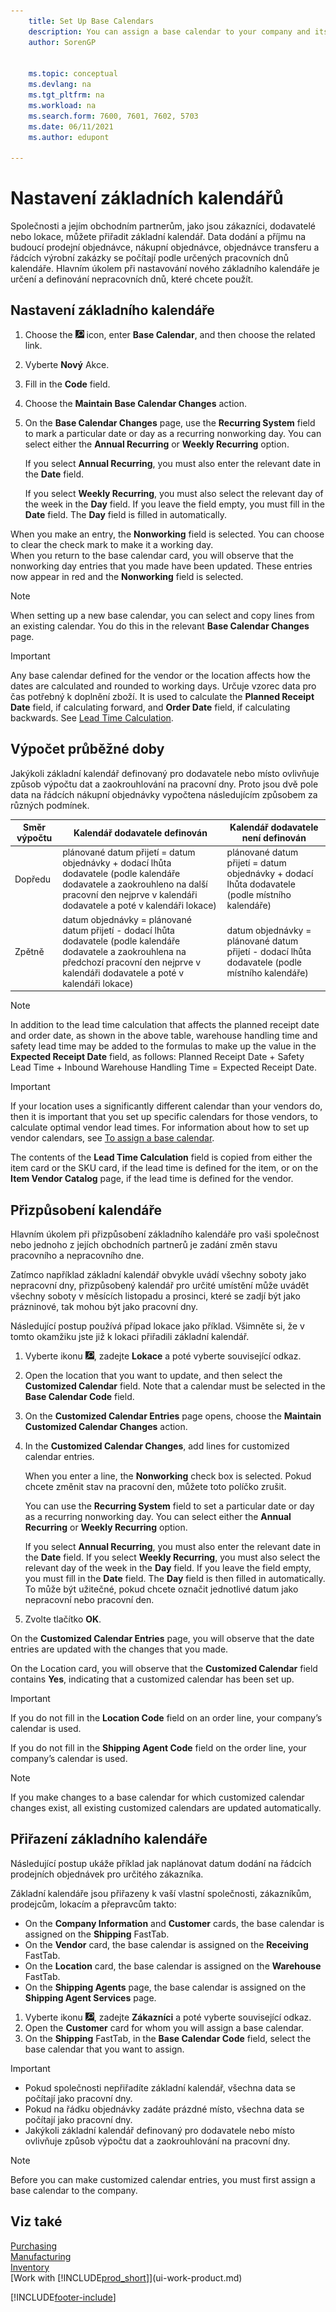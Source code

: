 ```yaml
---
    title: Set Up Base Calendars
    description: You can assign a base calendar to your company and its business partners, to calculate delivery and receipt dates according to the specified working days.
    author: SorenGP


    ms.topic: conceptual
    ms.devlang: na
    ms.tgt_pltfrm: na
    ms.workload: na
    ms.search.form: 7600, 7601, 7602, 5703
    ms.date: 06/11/2021
    ms.author: edupont

---
```

# Nastavení základních kalendářů

Společnosti a jejím obchodním partnerům, jako jsou zákazníci, dodavatelé nebo lokace, můžete přiřadit základní kalendář. Data dodání a příjmu na budoucí prodejní objednávce, nákupní objednávce, objednávce transferu a řádcích výrobní zakázky se počítají podle určených pracovních dnů kalendáře. Hlavním úkolem při nastavování nového základního kalendáře je určení a definování nepracovních dnů, které chcete použít.

## Nastavení základního kalendáře

1. Choose the ![Lightbulb that opens the Tell Me feature.](media/ui-search/search_small.png "Tell me what you want to do") icon, enter **Base Calendar**, and then choose the related link.
2. Vyberte **Nový** Akce.
3. Fill in the **Code** field.
4. Choose the **Maintain Base Calendar Changes** action.
5. On the **Base Calendar Changes** page, use the **Recurring System** field to mark a particular date or day as a recurring nonworking day. You can select either the **Annual Recurring** or **Weekly Recurring** option.

   If you select **Annual Recurring**, you must also enter the relevant date in the **Date** field.

   If you select **Weekly Recurring**, you must also select the relevant day of the week in the **Day** field. If you leave the field empty, you must fill in the **Date** field. The **Day** field is filled in automatically.

When you make an entry, the **Nonworking** field is selected. You can choose to clear the check mark to make it a working day.  
When you return to the base calendar card, you will observe that the nonworking day entries that you made have been updated. These entries now appear in red and the **Nonworking** field is selected.

> [!NOTE]  
> When setting up a new base calendar, you can select and copy lines from an existing calendar. You do this in the relevant **Base Calendar Changes** page.

> [!IMPORTANT]  
> Any base calendar defined for the vendor or the location affects how the dates are calculated and rounded to working days.
> Určuje vzorec data pro čas potřebný k doplnění zboží. It is used to calculate the **Planned Receipt Date** field, if calculating forward, and **Order Date** field, if calculating backwards. See [Lead Time Calculation](across-how-to-assign-base-calendars.md#lead-time-calculation).

## Výpočet průběžné doby

Jakýkoli základní kalendář definovaný pro dodavatele nebo místo ovlivňuje způsob výpočtu dat a zaokrouhlování na pracovní dny. Proto jsou dvě pole data na řádcích nákupní objednávky vypočtena následujícím způsobem za různých podmínek.

| Směr výpočtu | Kalendář dodavatele definován | Kalendář dodavatele není definován |
|---------------------|-----------------------|---------------------------|
| Dopředu | plánované datum přijetí = datum objednávky + dodací lhůta dodavatele (podle kalendáře dodavatele a zaokrouhleno na další pracovní den nejprve v kalendáři dodavatele a poté v kalendáři lokace) | plánované datum přijetí = datum objednávky + dodací lhůta dodavatele (podle místního kalendáře) |
| Zpětně | datum objednávky = plánované datum přijetí - dodací lhůta dodavatele (podle kalendáře dodavatele a zaokrouhlena na předchozí pracovní den nejprve v kalendáři dodavatele a poté v kalendáři lokace) | datum objednávky = plánované datum přijetí - dodací lhůta dodavatele (podle místního kalendáře) |

> [!NOTE]
> In addition to the lead time calculation that affects the planned receipt date and order date, as shown in the above table, warehouse handling time and safety lead time may be added to the formulas to make up the value in the **Expected Receipt Date** field, as follows: Planned Receipt Date + Safety Lead Time + Inbound Warehouse Handling Time = Expected Receipt Date.

> [!Important]
> If your location uses a significantly different calendar than your vendors do, then it is important that you set up specific calendars for those vendors, to calculate optimal vendor lead times. For information about how to set up vendor calendars, see [To assign a base calendar](across-how-to-assign-base-calendars.md#to-assign-a-base-calendar).

The contents of the **Lead Time Calculation** field is copied from either the item card or the SKU card, if the lead time is defined for the item, or on the **Item Vendor Catalog** page, if the lead time is defined for the vendor.

## Přizpůsobení kalendáře
Hlavním úkolem při přizpůsobení základního kalendáře pro vaši společnost nebo jednoho z jejích obchodních partnerů je zadání změn stavu pracovního a nepracovního dne.

Zatímco například základní kalendář obvykle uvádí všechny soboty jako nepracovní dny, přizpůsobený kalendář pro určité umístění může uvádět všechny soboty v měsících listopadu a prosinci, které se zadjí být jako prázninové, tak mohou být jako pracovní dny.

Následující postup používá případ lokace jako příklad. Všimněte si, že v tomto okamžiku jste již k lokaci přiřadili základní kalendář.

1. Vyberte ikonu ![Žárovky, která otevře funkci Řekněte mi](media/ui-search/search_small.png "Řekněte mi, co chcete dělat"), zadejte **Lokace** a poté vyberte související odkaz.
2. Open the location that you want to update, and then select the **Customized Calendar** field. Note that a calendar must be selected in the **Base Calendar Code** field.
3. On the **Customized Calendar Entries** page opens, choose the **Maintain Customized Calendar Changes** action.
4. In the **Customized Calendar Changes**, add lines for customized calendar entries.

   When you enter a line, the **Nonworking** check box is selected. Pokud chcete změnit stav na pracovní den, můžete toto políčko zrušit.

   You can use the **Recurring System** field to set a particular date or day as a recurring nonworking day. You can select either the **Annual Recurring** or **Weekly Recurring** option.

   If you select **Annual Recurring**, you must also enter the relevant date in the **Date** field. If you select **Weekly Recurring**, you must also select the relevant day of the week in the **Day** field. If you leave the field empty, you must fill in the **Date** field. The **Day** field is then filled in automatically. To může být užitečné, pokud chcete označit jednotlivé datum jako nepracovní nebo pracovní den.

5. Zvolte tlačítko **OK**.

On the **Customized Calendar Entries** page, you will observe that the date entries are updated with the changes that you made.

On the Location card, you will observe that the **Customized Calendar** field contains **Yes**, indicating that a customized calendar has been set up.

> [!Important]
> If you do not fill in the **Location Code** field on an order line, your company’s calendar is used.


If you do not fill in the **Shipping Agent Code** field on the order line, your company’s calendar is used.

> [!NOTE]  
> If you make changes to a base calendar for which customized calendar changes exist, all existing customized calendars are updated automatically.

## Přiřazení základního kalendáře
Následující postup ukáže příklad jak naplánovat datum dodání na řádcích prodejních objednávek pro určitého zákazníka.

Základní kalendáře jsou přiřazeny k vaší vlastní společnosti, zákazníkům, prodejcům, lokacím a přepravcům takto:

- On the **Company Information** and **Customer** cards, the base calendar is assigned on the **Shipping** FastTab.
- On the **Vendor** card, the base calendar is assigned on the **Receiving** FastTab.
- On the **Location** card, the base calendar is assigned on the **Warehouse** FastTab.
- On the **Shipping Agents** page, the base calendar is assigned on the **Shipping Agent Services** page.

1. Vyberte ikonu ![Žárovky, která otevře funkci Řekněte mi.](media/ui-search/search_small.png "Řekněte mi, co chcete dělat"), zadejte **Zákazníci** a poté vyberte související odkaz.
2. Open the **Customer** card for whom you will assign a base calendar.
3. On the **Shipping** FastTab, in the **Base Calendar Code** field, select the base calendar that you want to assign.

> [!IMPORTANT]
> - Pokud společnosti nepřiřadíte základní kalendář, všechna data se počítají jako pracovní dny.
> - Pokud na řádku objednávky zadáte prázdné místo, všechna data se počítají jako pracovní dny.
> - Jakýkoli základní kalendář definovaný pro dodavatele nebo místo ovlivňuje způsob výpočtu dat a zaokrouhlování na pracovní dny.

> [!NOTE]  
> Before you can make customized calendar entries, you must first assign a base calendar to the company.

## Viz také
[Purchasing](purchasing-manage-purchasing.md)  
[Manufacturing](production-manage-manufacturing.md)    
[Inventory](inventory-manage-inventory.md)  
[Work with [!INCLUDE[prod_short](includes/prod_short.md)]](ui-work-product.md)


[!INCLUDE[footer-include](includes/footer-banner.md)]